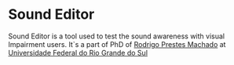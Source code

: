 # Sound Editor

Sound Editor is a tool used to test the sound awareness with visual Impairment users. It`s a part of PhD of [Rodrigo Prestes Machado](https://www.mendeley.com/profiles/rodrigo-prestes-machado/) at [Universidade Federal do Rio Grande do Sul](http://ufrgs.br)